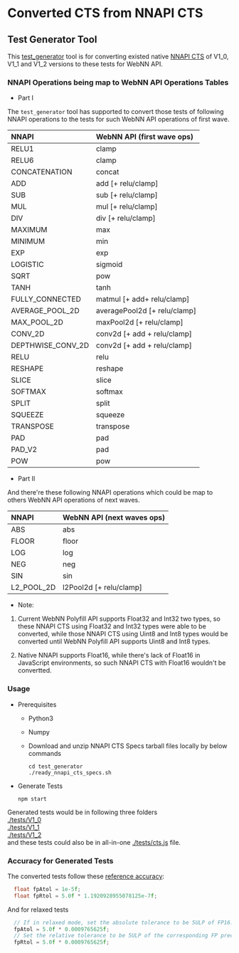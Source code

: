 # Converted CTS from NNAPI CTS

## Test Generator Tool
This [test_generator](./test_generator) tool is for converting existed native 
[NNAPI CTS](https://android.googlesource.com/platform/frameworks/ml/+/refs/tags/android-cts-10.0_r5/nn/runtime/test/specs/) of V1_0, V1_1 and V1_2 versions to these tests for WebNN API.

### NNAPI Operations being map to WebNN API Operations Tables
* Part I 

The `test_generator` tool has supported to convert those tests of following
NNAPI operations to the tests for such WebNN API operations of first wave.

| NNAPI                         | WebNN API (first wave ops)    |
|:------------------------------|:------------------------------|
| RELU1                         | clamp                         |
| RELU6                         | clamp                         |
| CONCATENATION                 | concat                        |
| ADD                           | add [+ relu/clamp]            |
| SUB                           | sub [+ relu/clamp]            |
| MUL                           | mul [+ relu/clamp]            |
| DIV                           | div [+ relu/clamp]            |
| MAXIMUM                       | max                           |
| MINIMUM                       | min                           |
| EXP                           | exp                           |
| LOGISTIC                      | sigmoid                       |
| SQRT                          | pow                           |
| TANH                          | tanh                          |
| FULLY_CONNECTED               | matmul [+ add+ relu/clamp]    |
| AVERAGE_POOL_2D               | averagePool2d [+ relu/clamp]  |
| MAX_POOL_2D                   | maxPool2d  [+ relu/clamp]     |
| CONV_2D                       | conv2d [+ add + relu/clamp]   |
| DEPTHWISE_CONV_2D             | conv2d [+ add + relu/clamp]   |
| RELU                          | relu                          |
| RESHAPE                       | reshape                       |
| SLICE                         | slice                         |
| SOFTMAX                       | softmax                       |
| SPLIT                         | split                         |
| SQUEEZE                       | squeeze                       |
| TRANSPOSE                     | transpose                     |
| PAD                           | pad                           |
| PAD_V2                        | pad                           |
| POW                           | pow                           |

* Part II

And there're these following NNAPI operations which could be map to others
WebNN API operations of next waves.

| NNAPI                         | WebNN API (next waves ops)     |
|:------------------------------|:------------------------------|
| ABS                           | abs                           |
| FLOOR                         | floor                         |
| LOG                           | log                           |
| NEG                           | neg                           |
| SIN                           | sin                           |
| L2_POOL_2D                    | l2Pool2d  [+ relu/clamp]      |

* Note: 

1. Current WebNN Polyfill API supports Float32 and Int32 two types, so these
NNAPI CTS using Float32 and Int32 types were able to be converted, while those
NNAPI CTS using Uint8 and Int8 types would be converted until WebNN Polyfill API
supports Uint8 and Int8 types.

2. Native NNAPI supports Float16, while there's lack of Float16 in JavaScript
environments, so such NNAPI CTS with Float16 wouldn't be convertted.

### Usage
* Prerequisites
  * Python3
  * Numpy
  * Download and unzip NNAPI CTS Specs tarball files locally by below commands

    ```shell
    cd test_generator
    ./ready_nnapi_cts_specs.sh
    ```
* Generate Tests

  ```shell
  npm start
  ```

 Generated tests would be in following three folders  
[./tests/V1_0](./test/V1_0)  
[./tests/V1_1](./test/V1_1)  
[./tests/V1_2](./test/V1_2)  
and these tests could also be in all-in-one 
[./tests/cts.js](./tests/cts.js) file.


### Accuracy for Generated Tests
The converted tests follow these [reference accuracy](https://android.googlesource.com/platform/frameworks/ml/+/refs/tags/android-cts-10.0_r5/nn/runtime/test/TestGenerated.cpp#117):
```cpp
  float fpAtol = 1e-5f;
  float fpRtol = 5.0f * 1.1920928955078125e-7f;
```
And for relaxed tests
```cpp
  // If in relaxed mode, set the absolute tolerance to be 5ULP of FP16.
  fpAtol = 5.0f * 0.0009765625f;
  // Set the relative tolerance to be 5ULP of the corresponding FP precision.
  fpRtol = 5.0f * 0.0009765625f;
```
